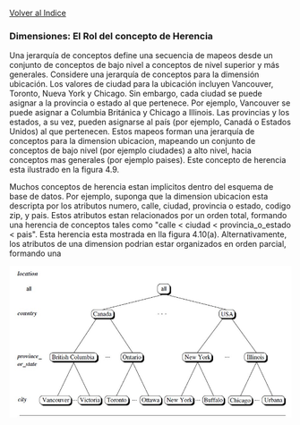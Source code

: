 [Volver al Indice](README.md)

### Dimensiones: El Rol del concepto de Herencia

Una jerarquía de conceptos define una secuencia de mapeos desde un conjunto de conceptos de bajo nivel a conceptos de nivel superior y más generales. Considere una jerarquía de conceptos para la dimensión ubicación. Los valores de ciudad para la ubicación incluyen Vancouver, Toronto, Nueva York y Chicago. Sin embargo, cada ciudad se puede asignar a la provincia o estado al que pertenece. Por ejemplo, Vancouver se puede asignar a Columbia Británica y Chicago a Illinois. Las provincias y los estados, a su vez, pueden asignarse al país (por ejemplo, Canadá o Estados Unidos) al que pertenecen. Estos mapeos forman una jerarquía de conceptos para la dimension ubicacion, mapeando un conjunto de conceptos de bajo nivel (por ejemplo ciudades) a alto nivel, hacia conceptos mas generales (por ejemplo paises). Este concepto de herencia esta ilustrado en la figura 4.9.

Muchos conceptos de herencia estan implicitos dentro del esquema de base de datos. Por ejemplo, suponga que la dimension ubicacion esta descripta por los atributos numero, calle, ciudad, provincia o estado, codigo zip, y pais. Estos atributos estan relacionados por un orden total, formando una herencia de conceptos tales como "calle < ciudad < provincia_o_estado < pais". Esta herencia esta mostrada en lla figura 4.10(a). Alternativamente, los atributos de una dimension podrian estar organizados en orden parcial, formando una

![figura 4.9-concepto herencia](img/figura-4.9-concepto-herencia.jpg? "Figura 4.9 - Concepto de Herencia")